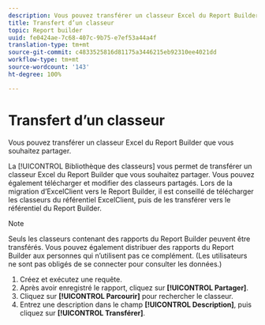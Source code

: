 ```yaml
---
description: Vous pouvez transférer un classeur Excel du Report Builder que vous souhaitez partager.
title: Transfert d’un classeur
topic: Report builder
uuid: fe0424ae-7c68-407c-9b75-e7ef53a44a4f
translation-type: tm+mt
source-git-commit: c4833525816d81175a3446215eb92310ee4021dd
workflow-type: tm+mt
source-wordcount: '143'
ht-degree: 100%

---
```



# Transfert d’un classeur

Vous pouvez transférer un classeur Excel du Report Builder que vous souhaitez partager.

La [!UICONTROL Bibliothèque des classeurs] vous permet de transférer un classeur Excel du Report Builder que vous souhaitez partager. Vous pouvez également télécharger et modifier des classeurs partagés. Lors de la migration d’ExcelClient vers le Report Builder, il est conseillé de télécharger les classeurs du référentiel ExcelClient, puis de les transférer vers le référentiel du Report Builder.

>[!NOTE]
>
>Seuls les classeurs contenant des rapports du Report Builder peuvent être transférés. Vous pouvez également distribuer des rapports du Report Builder aux personnes qui n’utilisent pas ce complément. (Les utilisateurs ne sont pas obligés de se connecter pour consulter les données.)

1. Créez et exécutez une requête.
1. Après avoir enregistré le rapport, cliquez sur **[!UICONTROL Partager]**.
1. Cliquez sur **[!UICONTROL Parcourir]** pour rechercher le classeur.
1. Entrez une description dans le champ **[!UICONTROL Description]**, puis cliquez sur **[!UICONTROL Transférer]**.
